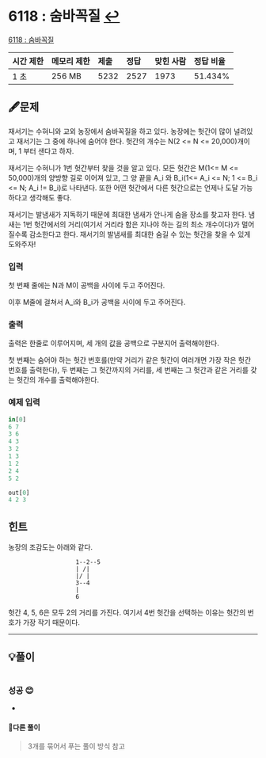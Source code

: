 # 6118 : 숨바꼭질 [↩](../../acmicpc)

[6118 : 숨바꼭질](https://www.acmicpc.net/problem/6118)

| 시간 제한 | 메모리 제한 | 제출 | 정답 | 맞힌 사람 | 정답 비율 |
| :-------- | :---------- | :--- | :--- | :-------- | :-------- |
| 1 초      | 256 MB      | 5232 | 2527 | 1973      | 51.434%   |

## 🖋️문제

재서기는 수혀니와 교외 농장에서 숨바꼭질을 하고 있다. 농장에는 헛간이 많이 널려있고 재서기는 그 중에 하나에 숨어야 한다. 헛간의 개수는 N(2 <= N <= 20,000)개이며, 1 부터 샌다고 하자.  

재서기는 수혀니가 1번 헛간부터 찾을 것을 알고 있다. 모든 헛간은 M(1<= M <= 50,000)개의 양방향 길로 이어져 있고, 그 양 끝을 A_i 와 B_i(1<= A_i <= N; 1 <= B_i <= N; A_i != B_i)로 나타낸다. 또한 어떤 헛간에서 다른 헛간으로는 언제나 도달 가능하다고 생각해도 좋다. 

재서기는 발냄새가 지독하기 때문에 최대한 냄새가 안나게 숨을 장소를 찾고자 한다. 냄새는 1번 헛간에서의 거리(여기서 거리라 함은 지나야 하는 길의 최소 개수이다)가 멀어질수록 감소한다고 한다. 재서기의 발냄새를 최대한 숨길 수 있는 헛간을 찾을 수 있게 도와주자!

### 입력

첫 번째 줄에는 N과 M이 공백을 사이에 두고 주어진다.

이후 M줄에 걸쳐서 A_i와 B_i가 공백을 사이에 두고 주어진다.

### 출력

출력은 한줄로 이루어지며, 세 개의 값을 공백으로 구분지어 출력해야한다. 

첫 번째는 숨어야 하는 헛간 번호를(만약 거리가 같은 헛간이 여러개면 가장 작은 헛간 번호를 출력한다), 두 번째는 그 헛간까지의 거리를, 세 번째는 그 헛간과 같은 거리를 갖는 헛간의 개수를 출력해야한다.

### 예제 입력

```python
in[0]
6 7
3 6
4 3
3 2
1 3
1 2
2 4
5 2

out[0]
4 2 3
```

## 힌트

농장의 조감도는 아래와 같다. 

```
                   1--2--5
                   | /|
                   |/ |
                   3--4
                   |
                   6
```

헛간 4, 5, 6은 모두 2의 거리를 가진다. 여기서 4번 헛간을 선택하는 이유는 헛간의 번호가 가장 작기 때문이다.

---

## 💡풀이

```python

```

### 성공 😊

* 

#### 🤝다른 풀이

> 3개를 묶어서 푸는 풀이 방식 참고
